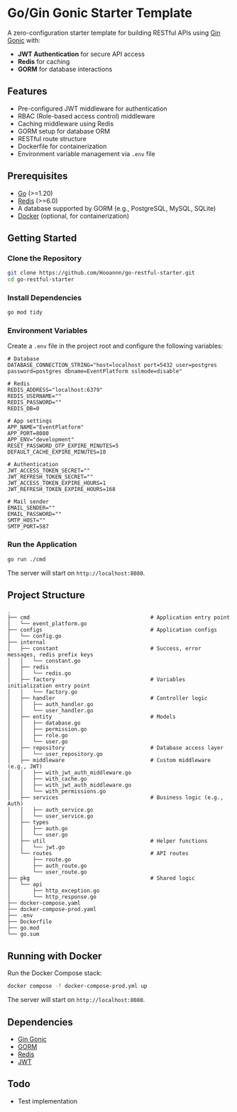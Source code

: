 # Go/Gin Gonic Starter Template

A zero-configuration starter template for building RESTful APIs using [Gin Gonic](https://gin-gonic.com/) with:

- **JWT Authentication** for secure API access
- **Redis** for caching
- **GORM** for database interactions

## Features

- Pre-configured JWT middleware for authentication
- RBAC (Role-based access control) middleware
- Caching middleware using Redis
- GORM setup for database ORM
- RESTful route structure
- Dockerfile for containerization
- Environment variable management via `.env` file

## Prerequisites

- [Go](https://go.dev/) (>=1.20)
- [Redis](https://redis.io/) (>=6.0)
- A database supported by GORM (e.g., PostgreSQL, MySQL, SQLite)
- [Docker](https://www.docker.com/) (optional, for containerization)

## Getting Started

### Clone the Repository

```bash
git clone https://github.com/Hooannn/go-restful-starter.git
cd go-restful-starter
```

### Install Dependencies

```bash
go mod tidy
```

### Environment Variables

Create a `.env` file in the project root and configure the following variables:

```env
# Database
DATABASE_CONNECTION_STRING="host=localhost port=5432 user=postgres password=postgres dbname=EventPlatform sslmode=disable"

# Redis
REDIS_ADDRESS="localhost:6379"
REDIS_USERNAME=""
REDIS_PASSWORD=""
REDIS_DB=0

# App settings
APP_NAME="EventPlatform"
APP_PORT=8080
APP_ENV="development"
RESET_PASSWORD_OTP_EXPIRE_MINUTES=5
DEFAULT_CACHE_EXPIRE_MINUTES=10

# Authentication
JWT_ACCESS_TOKEN_SECRET=""
JWT_REFRESH_TOKEN_SECRET=""
JWT_ACCESS_TOKEN_EXPIRE_HOURS=1
JWT_REFRESH_TOKEN_EXPIRE_HOURS=168

# Mail sender
EMAIL_SENDER=""
EMAIL_PASSWORD=""
SMTP_HOST=""
SMTP_PORT=587
```

### Run the Application

```bash
go run ./cmd
```

The server will start on `http://localhost:8080`.

## Project Structure

```plaintext
.
├── cmd                                      # Application entry point
│   └── event_platform.go
├── configs                                  # Application configs
│   └── config.go
├── internal
│   ├── constant                             # Success, error messages, redis prefix keys
│   │   └── constant.go
│   ├── redis
│   │   └── redis.go
│   ├── factory                              # Variables initialization entry point
│   │   └── factory.go
│   ├── handler                              # Controller logic
│   │   ├── auth_handler.go
│   │   └── user_handler.go
│   ├── entity                               # Models
│   │   ├── database.go
│   │   ├── permission.go
│   │   ├── role.go
│   │   └── user.go
│   ├── repository                           # Database access layer
│   │   └── user_repository.go
│   ├── middleware                           # Custom middleware (e.g., JWT)
│   │   ├── with_jwt_auth_middleware.go
│   │   ├── with_cache.go
│   │   ├── with_jwt_auth_middleware.go
│   │   └── with_permissions.go
│   ├── services                             # Business logic (e.g., Auth)
│   │   ├── auth_service.go
│   │   └── user_service.go
│   ├── types
│   │   ├── auth.go
│   │   └── user.go
│   ├── util                                 # Helper functions
│   │   └── jwt.go
│   └── routes                               # API routes
│       ├── route.go
│       ├── auth_route.go
│       └── user_route.go
├── pkg                                      # Shared logic
│   └── api
│       ├── http_exception.go
│       └── http_response.go
├── docker-compose.yaml
├── docker-compose-prod.yaml
├── .env
├── Dockerfile
├── go.mod
└── go.sum
```

## Running with Docker

Run the Docker Compose stack:

```bash
docker compose -f docker-compose-prod.yml up
```

The server will start on `http://localhost:8080`.

## Dependencies

- [Gin Gonic](https://github.com/gin-gonic/gin)
- [GORM](https://github.com/go-gorm/gorm)
- [Redis](github.com/redis/go-redis/v9)
- [JWT](github.com/golang-jwt/jwt/v5)

## Todo

- Test implementation
